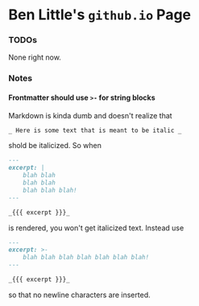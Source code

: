 # Ben Little's `github.io` Page

### TODOs

None right now.

### Notes

#### Frontmatter should use `>-` for string blocks

Markdown is kinda dumb and doesn't realize that

```md
_ Here is some text that is meant to be italic _
```

shold be italicized. So when

```md
---
excerpt: |
    blah blah
    blah blah
    blah blah blah!
---

_{{{ excerpt }}}_
```

is rendered, you won't get italicized text. Instead use

```md
---
excerpt: >-
    blah blah blah blah blah blah blah!
---

_{{{ excerpt }}}_
```

so that no newline characters are inserted.
